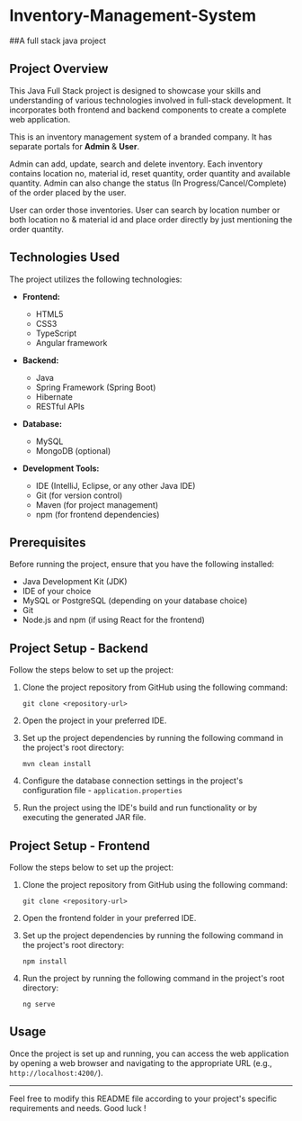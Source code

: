 # **Inventory-Management-System**
##A full stack java project


## Project Overview

This Java Full Stack project is designed to showcase your skills and understanding of various technologies involved in full-stack development. It incorporates both frontend and backend components to create a complete web application.

This is an inventory management system of a branded company. It has separate portals for **Admin** & **User**.

Admin can add, update, search and delete inventory. Each inventory contains location no, material id, reset quantity, order quantity and available quantity. Admin can also change the status (In Progress/Cancel/Complete) of the order placed by the user.

User can order those inventories. User can search by location number or both location no & material id and place order directly by just mentioning the order quantity.

## Technologies Used

The project utilizes the following technologies:

- **Frontend:**
  - HTML5
  - CSS3
  - TypeScript
  - Angular framework
  
- **Backend:**
  - Java
  - Spring Framework (Spring Boot)
  - Hibernate 
  - RESTful APIs

- **Database:**
  - MySQL
  - MongoDB (optional)
  
- **Development Tools:**
  - IDE (IntelliJ, Eclipse, or any other Java IDE)
  - Git (for version control)
  - Maven (for project management)
  - npm (for frontend dependencies)

## Prerequisites

Before running the project, ensure that you have the following installed:

- Java Development Kit (JDK)
- IDE of your choice
- MySQL or PostgreSQL (depending on your database choice)
- Git
- Node.js and npm (if using React for the frontend)

## Project Setup - Backend

Follow the steps below to set up the project:

1. Clone the project repository from GitHub using the following command:
   ```
   git clone <repository-url>
   ```

2. Open the project in your preferred IDE.

3. Set up the project dependencies by running the following command in the project's root directory:
   ```
   mvn clean install
   ```

4. Configure the database connection settings in the project's configuration file - `application.properties`

5. Run the project using the IDE's build and run functionality or by executing the generated JAR file.

## Project Setup - Frontend

Follow the steps below to set up the project:

1. Clone the project repository from GitHub using the following command:
   ```
   git clone <repository-url>
   ```

2. Open the frontend folder in your preferred IDE.

3. Set up the project dependencies by running the following command in the project's root directory:
   ```
   npm install
   ```

4. Run the project by running the following command in the project's root directory:
   ```
   ng serve 
   ```


## Usage

Once the project is set up and running, you can access the web application by opening a web browser and navigating to the appropriate URL (e.g., `http://localhost:4200/`).

---

Feel free to modify this README file according to your project's specific requirements and needs. Good luck !
